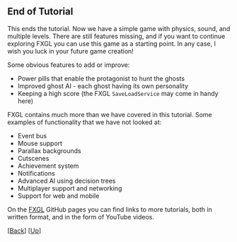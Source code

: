 ## End of Tutorial

This ends the tutorial. Now we have a simple game with physics, sound, and multiple levels. 
There are still features missing, and if you want to continue exploring FXGL you can use 
this game as a starting point. In any case, I wish you luck in your future game creation!

Some obvious features to add or improve:

* Power pills that enable the protagonist to hunt the ghosts
* Improved ghost AI - each ghost having its own personality
* Keeping a high score (the FXGL `SaveLoadService` may come in handy here)

FXGL contains much more than we have covered in this tutorial. Some examples of 
functionality that we have not looked at:

* Event bus
* Mouse support
* Parallax backgrounds
* Cutscenes
* Achievement system
* Notifications
* Advanced AI using decision trees
* Multiplayer support and networking
* Support for web and mobile

On the [FXGL](https://github.com/AlmasB/FXGL) GitHub pages you can find links to more 
tutorials, both in written format, and in the form of YouTube videos.

[[Back](../09-chapter-9/README.md)]
[[Up](../README.md)]
